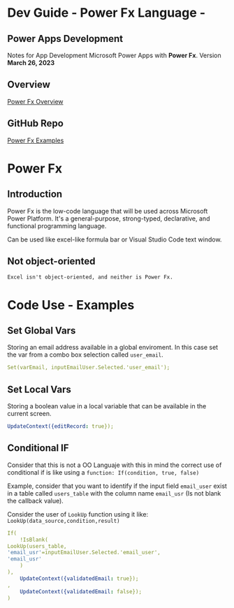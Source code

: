 # Dev Guide - Power Fx Language -
## Power Apps Development

Notes for App Development Microsoft Power Apps with  **Power Fx**. Version **March 26, 2023**

## Overview
[Power Fx Overview](https://learn.microsoft.com/es-es/power-platform/power-fx/overview)

## GitHub Repo
[Power Fx Examples](https://github.com/microsoft/power-fx)

# Power Fx

## Introduction

Power Fx is the low-code language that will be used across Microsoft Power Platform. It's a general-purpose, strong-typed, declarative, and functional programming language.

Can be used like excel-like formula bar or Visual Studio Code text window.


## Not object-oriented
`Excel isn't object-oriented, and neither is Power Fx. `

# Code Use - Examples
## Set Global Vars
Storing an email address available in a global enviroment. In this case set the var from a combo box selection called `user_email`.
```yaml
Set(varEmail, inputEmailUser.Selected.'user_email');
```
## Set Local Vars
Storing a boolean value in a local variable that can be available in the current screen.
```yaml
UpdateContext({editRecord: true});
```
## Conditional IF
Consider that this is not a OO Languaje with this in mind the correct use of conditional if is like using a `function: If(condition, true, false)`

Example, consider that you want to identify if the input field `email_user` exist in a table called `users_table` with the column name `email_usr` (Is not blank the callback value).

Consider the user of `LookUp` function using it like: `LookUp(data_source,condition,result)`

```yaml
If(
    !IsBlank(
LookUp(users_table,
'email_usr'=inputEmailUser.Selected.'email_user',
'email_usr'
    )
),
    UpdateContext({validatedEmail: true});
,
    UpdateContext({validatedEmail: false});
)

```